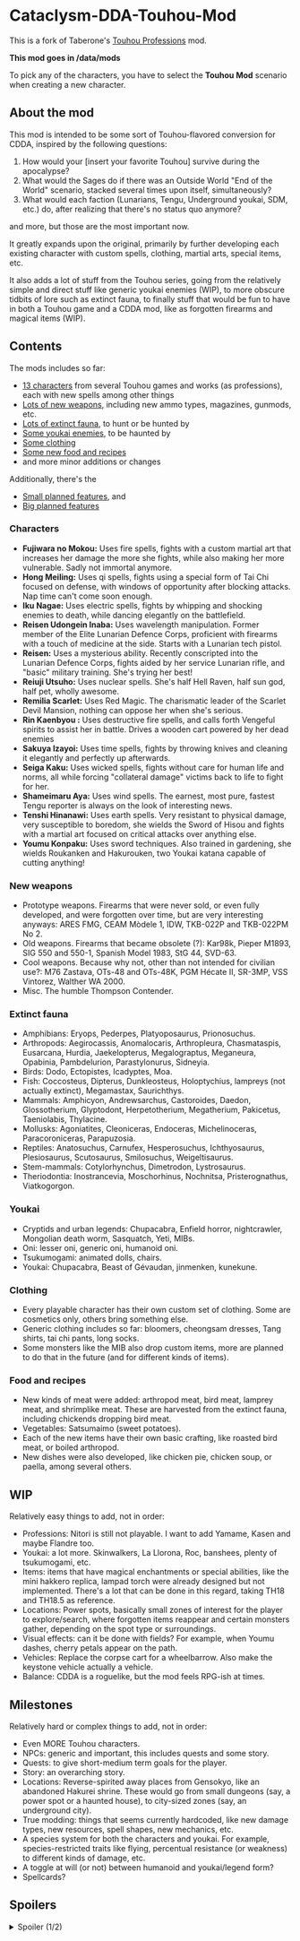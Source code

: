 # Cataclysm-DDA-Touhou-Mod
This is a fork of Taberone's [Touhou Professions](https://github.com/Taberone/Cataclysm-DDA-Touhou-Mod) mod.

**This mod goes in /data/mods**

To pick any of the characters, you have to select the **Touhou Mod** scenario when creating a new character.


## About the mod
This mod is intended to be some sort of Touhou-flavored conversion for CDDA, inspired by the following questions:
  1) How would your [insert your favorite Touhou] survive during the apocalypse?
  2) What would the Sages do if there was an Outside World "End of the World" scenario, stacked several times upon itself, simultaneously?
  3) What would each faction (Lunarians, Tengu, Underground youkai, SDM, etc.) do, after realizing that there's no status quo anymore?

and more, but those are the most important now.

It greatly expands upon the original, primarily by further developing each existing character with custom spells, clothing, martial arts, special items, etc.

It also adds a lot of stuff from the Touhou series, going from the relatively simple and direct stuff like generic youkai enemies (WIP), to more obscure tidbits of lore such as extinct fauna, to finally stuff that would be fun to have in both a Touhou game and a CDDA mod, like as forgotten firearms and magical items (WIP).


## Contents
The mods includes so far:
- [13 characters](characters) from several Touhou games and works (as professions), each with new spells among other things
- [Lots of new weapons](new-weapons), including new ammo types, magazines, gunmods, etc.
- [Lots of extinct fauna](extinct-fauna), to hunt or be hunted by
- [Some youkai enemies](youkai), to be haunted by
- [Some clothing](clothing)
- [Some new food and recipes](food-and-recipes)
- and more minor additions or changes

Additionally, there's the
- [Small planned features](wip), and
- [Big planned features](milestones)


### Characters
* **Fujiwara no Mokou:** Uses fire spells, fights with a custom martial art that increases her damage the more she fights, while also making her more vulnerable.  Sadly not immortal anymore.
* **Hong Meiling:** Uses qi spells, fights using a special form of Tai Chi focused on defense, with windows of opportunity after blocking attacks.  Nap time can't come soon enough.
* **Iku Nagae:** Uses electric spells, fights by whipping and shocking enemies to death, while dancing elegantly on the battlefield.
* **Reisen Udongein Inaba:** Uses wavelength manipulation.  Former member of the Elite Lunarian Defence Corps, proficient with firearms with a touch of medicine at the side.  Starts with a Lunarian tech pistol.
* **Reisen:** Uses a mysterious ability.  Recently conscripted into the Lunarian Defence Corps, fights aided by her service Lunarian rifle, and "basic" military training.  She's trying her best!
* **Reiuji Utsuho:** Uses nuclear spells.  She's half Hell Raven, half sun god, half pet, wholly awesome.
* **Remilia Scarlet:** Uses Red Magic.  The charismatic leader of the Scarlet Devil Mansion, nothing can oppose her when she's serious.
* **Rin Kaenbyou :** Uses destructive fire spells, and calls forth Vengeful spirits to assist her in battle.  Drives a wooden cart powered by her dead enemies
* **Sakuya Izayoi:** Uses time spells, fights by throwing knives and cleaning it elegantly and perfectly up afterwards.
* **Seiga Kaku:** Uses wicked spells, fights without care for human life and norms, all while forcing "collateral damage" victims back to life to fight for her.
* **Shameimaru Aya:** Uses wind spells.  The earnest, most pure, fastest Tengu reporter is always on the look of interesting news.
* **Tenshi Hinanawi:** Uses earth spells.  Very resistant to physical damage, very susceptible to boredom, she wields the Sword of Hisou and fights with a martial art focused on critical attacks over anything else.
* **Youmu Konpaku:** Uses sword techniques.  Also trained in gardening, she wields Roukanken and Hakurouken, two Youkai katana capable of cutting anything!


### New weapons
* Prototype weapons.  Firearms that were never sold, or even fully developed, and were forgotten over time, but are very interesting anyways: ARES FMG, CEAM Mòdele 1, IDW, TKB-022P and TKB-022PM No 2.
* Old weapons.  Firearms that became obsolete (?): Kar98k, Pieper M1893, SIG 550 and 550-1, Spanish Model 1983, StG 44, SVD-63.
* Cool weapons.  Because why not, other than not intended for civilian use?: M76 Zastava, OTs-48 and OTs-48K, PGM Hécate II, SR-3MP, VSS Vintorez, Walther WA 2000.
* Misc.  The humble Thompson Contender.


### Extinct fauna
* Amphibians: Eryops, Pederpes, Platyoposaurus, Prionosuchus.
* Arthropods: Aegirocassis, Anomalocaris, Arthropleura, Chasmataspis, Eusarcana, Hurdia, Jaekelopterus, Megalograptus, Meganeura, Opabinia, Pambdelurion, Parastylonurus, Sidneyia.
* Birds: Dodo, Ectopistes, Icadyptes, Moa.
* Fish: Coccosteus, Dipterus, Dunkleosteus, Holoptychius, lampreys (not actually extinct), Megamastax, Saurichthys.
* Mammals: Amphicyon, Andrewsarchus, Castoroides, Daedon, Glossotherium, Glyptodont, Herpetotherium, Megatherium, Pakicetus, Taeniolabis, Thylacine.
* Mollusks: Agoniatites, Cleoniceras, Endoceras, Michelinoceras, Paracoroniceras, Parapuzosia.
* Reptiles: Anatosuchus, Carnufex, Hesperosuchus, Ichthyosaurus, Plesiosaurus, Scutosaurus, Smilosuchus, Weigeltisaurus.
* Stem-mammals: Cotylorhynchus, Dimetrodon, Lystrosaurus.
* Theriodontia: Inostrancevia, Moschorhinus, Nochnitsa, Pristerognathus, Viatkogorgon.


### Youkai
* Cryptids and urban legends: Chupacabra, Enfield horror, nightcrawler, Mongolian death worm, Sasquatch, Yeti, MIBs.
* Oni: lesser oni, generic oni, humanoid oni.
* Tsukumogami: animated dolls, chairs.
* Youkai: Chupacabra, Beast of Gévaudan, jinmenken, kunekune.


### Clothing
* Every playable character has their own custom set of clothing.  Some are cosmetics only, others bring something else.
* Generic clothing includes so far: bloomers, cheongsam dresses, Tang shirts, tai chi pants, long socks.
* Some monsters like the MIB also drop custom items, more are planned to do that in the future (and for different kinds of items).


### Food and recipes
* New kinds of meat were added: arthropod meat, bird meat, lamprey meat, and shrimplike meat.  These are harvested from the extinct fauna, including chickends dropping bird meat.
* Vegetables: Satsumaimo (sweet potatoes).
* Each of the new items have their own basic crafting, like roasted bird meat, or boiled arthropod.
* New dishes were also developed, like chicken pie, chicken soup, or paella, among several others.


## WIP
Relatively easy things to add, not in order:
* Professions: Nitori is still not playable.  I want to add Yamame, Kasen and maybe Flandre too.
* Youkai: a lot more.  Skinwalkers, La Llorona, Roc, banshees, plenty of tsukumogami, etc.  
* Items: items that have magical enchantments or special abilities, like the mini hakkero replica, lampad torch were already designed but not implemented.  There's a lot that can be done in this regard, taking TH18 and TH18.5 as reference.
* Locations: Power spots, basically small zones of interest for the player to explore/search, where forgotten items reappear and certain monsters gather, depending on the spot type or surroundings.
* Visual effects: can it be done with fields? For example, when Youmu dashes, cherry petals appear on the path.
* Vehicles: Replace the corpse cart for a wheelbarrow.  Also make the keystone vehicle actually a vehicle.
* Balance: CDDA is a roguelike, but the mod feels RPG-ish at times.


## Milestones
Relatively hard or complex things to add, not in order:
* Even MORE Touhou characters.
* NPCs: generic and important, this includes quests and some story.
* Quests: to give short-medium term goals for the player.
* Story: an overarching story.
* Locations: Reverse-spirited away places from Gensokyo, like an abandoned Hakurei shrine.  These would go from small dungeons (say, a power spot or a haunted house), to city-sized zones (say, an underground city).
* True modding: things that seems currently hardcoded, like new damage types, new resources, spell shapes, new mechanics, etc.
* A species system for both the characters and youkai.  For example, species-restricted traits like flying, percentual resistance (or weakness) to different kinds of damage, etc.
* A toggle at will (or not) between humanoid and youkai/legend form? 
* Spellcards?


## Spoilers

<details>
    <summary>Spoiler (1/2)</summary>
    Current profession descriptions give a initial glimpse of an underlying story. So far, a tl;dr is that certain mastermind youkai is related in some way or another to the Cataclysm, so she played her hand accordingly.  Each character would meet Gensokyan NPCs, or find items, structures or clues in the world, and continue the story from that point.  This is a long term goal after I finish adding and fixing most of the "core" mod.
    <details>
        <summary>Spoiler (2/2)</summary>
        Certain 2hu fan work matches the first D of CDDA almost perfectly
            </details>
</details>

